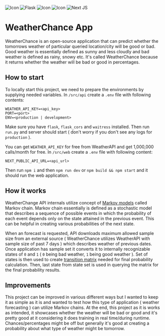 ![Icon](https://img.shields.io/badge/Python-FFD43B?style=for-the-badge&logo=python&logoColor=blue)
![Flask](https://img.shields.io/badge/flask-%23000.svg?style=for-the-badge&logo=flask&logoColor=white)
![Icon](https://img.shields.io/badge/React-20232A?style=for-the-badge&logo=react&logoColor=61DAFB)
![Icon](https://img.shields.io/badge/TypeScript-007ACC?style=for-the-badge&logo=typescript&logoColor=white)
![Next JS](https://img.shields.io/badge/Next-black?style=for-the-badge&logo=next.js&logoColor=white)

# WeatherChance App

WeatherChance is an open-source application that can predict whether the tomorrows weather of particular queried location/city will be good or bad. Good weather is essentially defined as sunny and less cloudly and bad weather is defined as rainy, snowy etc. It's called WeatherChance because it returns whether the weather will be bad or good in percentages.

## How to start

To locally start this project, we need to prepare the environments by supplying needed variables. In `/src/api` create a `.env` file with following contents:

```
WEATHER_API_KEY=<api_key>
PORT=<port>
ENV=<production | development>
```

Make sure you have `flask`, `flask_cors` and `waitress` installed. Then run `run.py` and server should start ( don't worry if you don't see any logs for `production` ).

You can get `WEATHER_API_KEY` for free from WeatherAPI and get 1,000,000 calls/month for free. In `/src/web` create a `.env` file with following content:

```
NEXT_PUBLIC_API_URL=<api_url>
```

Then run `npm i` and then `npm run dev` or `npm build && npm start` and it should run the web application.

## How it works

WeatherChange API internals utilize concept of [Markov models](https://en.wikipedia.org/wiki/Markov_chain) called Markov chain. Markov chain essentially is defined as a stochastic model that describes a sequence of possible events in which the probability of each event depends only on the state attained in the previous event. This can be helpful in creating various probabilities of the next state.

When an forecast is requested, API downloads maximum allowed sample size from an external source ( WeatherChance utilizes WeatherAPI with sample size of past 7 days ) which describes weather of previous dates. Once application has sample set it converts it to internally recognizable states of `0` and `1` ( `0` being bad weather, `1` being good weather ). Set of states is then used to create [transition matrix](https://en.wikipedia.org/wiki/Stochastic_matrix) needed for final probability calculation. Then, last state from state set is used in querying the matrix for the final probability results.

## Improvements

This project can be improved in various different ways but I wanted to keep it as simple as it is and wanted to test how this type of application ( weather forecasting ) can utilize Markov chains. At the end, this project as it is works as intended, it showcases whether the weather will be bad or good and it's pretty good at it considering it does training in real time/during runtime. Chances/percentages might be off but generally it's good at creating a probability about what type of weather might be tomorrow.

